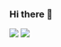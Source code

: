 ### Hi there 👋

<!--
**KimWonRyeol/KimWonRyeol** is a ✨ _special_ ✨ repository because its `README.md` (this file) appears on your GitHub profile.

Here are some ideas to get you started:

- 🔭 I’m currently working on ...
- 🌱 I’m currently learning ...
- 👯 I’m looking to collaborate on ...
- 🤔 I’m looking for help with ...
- 💬 Ask me about ...
- 📫 How to reach me: ...
- 😄 Pronouns: ...
- ⚡ Fun fact: ...
-->

<img src="https://capsule-render.vercel.app/api?type=waving&color=auto&height=300&section=header&text=%20KimWonRyeol%20&fontSize=90&textBg=true" />
<a><img src="https://img.shields.io/badge/Unreal-0E1128?style=for-the-badge&logo=Unreal Engine&logoColor=FFFFFF"/></a>
